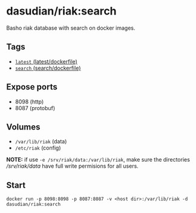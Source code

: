 # dasudian/riak:search

Basho riak database with search on docker images.

## Tags

- [`latest` (latest/dockerfile)](https://github.com/Dasudian/docker-riak/blob/master/no-search/Dockerfile)  
- [`search` (search/dockerfile)](https://github.com/Dasudian/docker-riak/blob/master/search/Dockerfile)  
 
## Expose ports

- 8098  (http)  
- 8087  (protobuf)  

## Volumes

- `/var/lib/riak`   (data)  
- `/etc/riak`   (config)  

**NOTE:** if use `-e /srv/riak/data:/var/lib/riak`, make sure the directories */srv/riak/data* have full write permisions for all users.  

## Start

`docker run -p 8098:8098 -p 8087:8087 -v <host dir>:/var/lib/riak -d dasudian/riak:search`  
